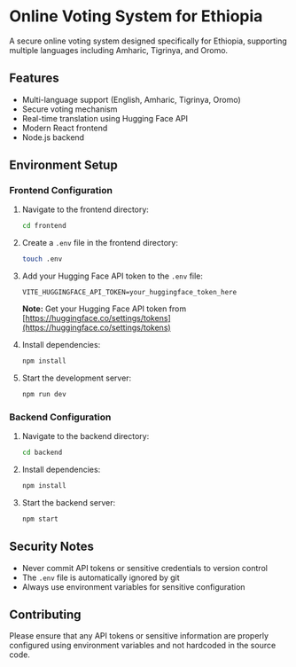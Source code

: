 # Online Voting System for Ethiopia

A secure online voting system designed specifically for Ethiopia, supporting multiple languages including Amharic, Tigrinya, and Oromo.

## Features

- Multi-language support (English, Amharic, Tigrinya, Oromo)
- Secure voting mechanism
- Real-time translation using Hugging Face API
- Modern React frontend
- Node.js backend

## Environment Setup

### Frontend Configuration

1. Navigate to the frontend directory:
   ```bash
   cd frontend
   ```

2. Create a `.env` file in the frontend directory:
   ```bash
   touch .env
   ```

3. Add your Hugging Face API token to the `.env` file:
   ```
   VITE_HUGGINGFACE_API_TOKEN=your_huggingface_token_here
   ```

   **Note:** Get your Hugging Face API token from [https://huggingface.co/settings/tokens](https://huggingface.co/settings/tokens)

4. Install dependencies:
   ```bash
   npm install
   ```

5. Start the development server:
   ```bash
   npm run dev
   ```

### Backend Configuration

1. Navigate to the backend directory:
   ```bash
   cd backend
   ```

2. Install dependencies:
   ```bash
   npm install
   ```

3. Start the backend server:
   ```bash
   npm start
   ```

## Security Notes

- Never commit API tokens or sensitive credentials to version control
- The `.env` file is automatically ignored by git
- Always use environment variables for sensitive configuration

## Contributing

Please ensure that any API tokens or sensitive information are properly configured using environment variables and not hardcoded in the source code.